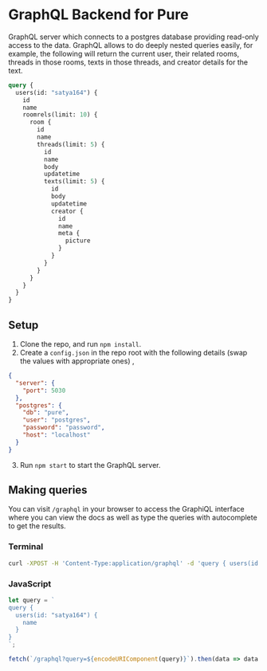 GraphQL Backend for Pure
========================

GraphQL server which connects to a postgres database providing read-only access to the data. GraphQL allows to do deeply nested queries easily, for example, the following will return the current user, their related rooms, threads in those rooms, texts in those threads, and creator details for the text.

```graphql
query {
  users(id: "satya164") {
    id
    name
    roomrels(limit: 10) {
      room {
        id
        name
        threads(limit: 5) {
          id
          name
          body
          updatetime
          texts(limit: 5) {
            id
            body
            updatetime
            creator {
              id
              name
              meta {
                picture
              }
            }
          }
        }
      }
    }
  }
}
```

## Setup

1. Clone the repo, and run `npm install`.
2. Create a `config.json` in the repo root with the following details (swap the values with appropriate ones) ,

  ```json
  {
    "server": {
      "port": 5030
    },
    "postgres": {
      "db": "pure",
      "user": "postgres",
      "password": "password",
      "host": "localhost"
    }
  }
  ```
3. Run `npm start` to start the GraphQL server.

## Making queries

You can visit `/graphql` in your browser to access the GraphiQL interface where you can view the docs as well as type the queries with autocomplete to get the results.

### Terminal

```sh
curl -XPOST -H 'Content-Type:application/graphql' -d 'query { users(id: "satya164") { name } }' 'http://localhost:5030/graphql'
```

### JavaScript

```js
let query = `
query {
  users(id: "satya164") {
    name
  }
}
`;

fetch(`/graphql?query=${encodeURIComponent(query)}`).then(data => data.json()).then(data => console.log(data));
```
